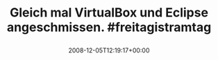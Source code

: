 ---
retweeted: false
source: <a href="http://twitter.com" rel="nofollow">Twitter Web Client</a>
entities:
  hashtags:
  - text: freitagistramtag
    indices:
    - '51'
    - '68'
  symbols: []
  user_mentions: []
  urls: []
display_text_range:
- '0'
- '68'
favorite_count: '0'
id_str: '1040027855'
truncated: false
retweet_count: '0'
id: '1040027855'
created_at: Fri Dec 05 12:19:17 +0000 2008
favorited: false
full_text: 'Gleich mal VirtualBox _und_ Eclipse angeschmissen. #freitagistramtag'
lang: de
tags:
- freitagistramtag
- pesos/twitter
date: '2008-12-05T12:19:17+00:00'
src: https://twitter.com/bascht/status/1040027855
original_url: https://twitter.com/bascht/status/1040027855
type: twitter_tweet
text: 'Gleich mal VirtualBox _und_ Eclipse angeschmissen. #freitagistramtag'
title: 'Gleich mal VirtualBox und Eclipse angeschmissen. #freitagistramtag

  '

---